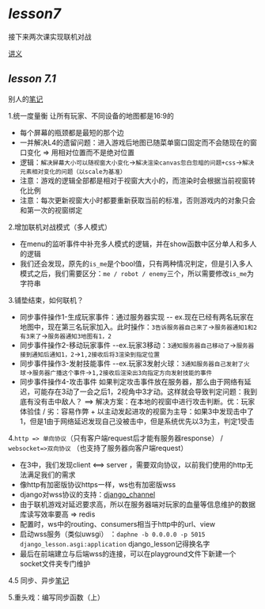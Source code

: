# *lesson7*
接下来两次课实现联机对战

[讲义](https://www.acwing.com/file_system/file/content/whole/index/content/3357332/)

## *lesson 7.1*
别人的[笔记](https://www.acwing.com/activity/content/code/content/2306978/)

1.统一度量衡 让所有玩家、不同设备的地图都是16:9的
- 每个屏幕的瓶颈都是最短的那个边
- 一并解决L4的遗留问题：进入游戏后地图已随菜单窗口固定而不会随现在的窗口变化  => 用相对位置而不是绝对位置
- 逻辑：`解决屏幕大小可以随视窗大小变化`->`解决渲染canvas忽白忽暗的问题+css`->`解决元素相对变化的问题（以scale为基准）`
- 注意：游戏的逻辑全部都是相对于视窗大大小的，而渲染时会根据当前视窗转化比例
- 注意：每次更新视窗大小时都要重新获取当前的标准，否则游戏内的对象只会和第一次的视窗绑定

2.增加联机对战模式（多人模式）
- 在menu的监听事件中补充多人模式的逻辑，并在show函数中区分单人和多人的逻辑
- 我们还会发现，原先的`is_me`是个bool值，只有两种情况判定，但是引入多人模式之后，我们需要区分：`me / robot / enemy`三个，所以需要修改`is_me`为字符串

3.铺垫结束，如何联机？
- 同步事件操作1-生成玩家事件：通过服务器实现  -- ex.现在已经有两名玩家在地图中，现在第三名玩家加入。此时操作：`3告诉服务器自己来了`->`服务器通知1和2有3来了`->`服务器通知3地图有1，2`
- 同步事件操作2-移动玩家事件  --ex.玩家3移动：`3通知服务器自己移动了`->`服务器接到通知后通知1，2`->`1,2接收后将3渲染到指定位置`
- 同步事件操作3-发射技能事件  --ex.玩家3发射火球：`3通知服务器自己发射了火球`->`服务器广播这个事件`->`1,2接收后渲染出3向指定方向发射技能的事件`
- 同步事件操作4-攻击事件  如果判定攻击事件放在服务器，那么由于网络有延迟，可能存在3动了一会之后1，2视角中3才动。这样就会导致判定问题：我到底有没有击中敌人？  ==> 解决方案：在本地的视窗中进行攻击判断。优：玩家体验佳 / 劣：容易作弊  +  以主动发起进攻的视窗为主导：如果3中发现击中了1，但是1由于网络延迟发现自己没被击中，但是系统优先以3为主，判定1受击

4.`http => 单向协议`（只有客户端request后才能有服务器response） / `websocket=>双向协议` （也支持了服务器向客户端request）
- 在3中，我们发现client <==> server ，需要双向协议，以前我们使用的http无法满足我们的需求
- 像http有加密版协议https一样，ws也有加密版wss
- django对wss协议的支持：[django_channel](https://www.acwing.com/blog/content/12692/)
- 由于联机游戏对延迟要求高，所以在服务器端对玩家的血量等信息维护的数据库读写效率要高 => redis
- 配置时，ws中的routing、consumers相当于http中的url、view
- 启动wss服务（类似uwsgi） ：`daphne -b 0.0.0.0 -p 5015 django_lesson.asgi:application`  django_lesson记得换名字
- 最后在前端建立与后端wss的连接，可以在playground文件下新建一个socket文件夹专门维护

4.5 同步、异步[笔记](https://www.acwing.com/solution/content/84013/)

5.重头戏：编写同步函数（上）